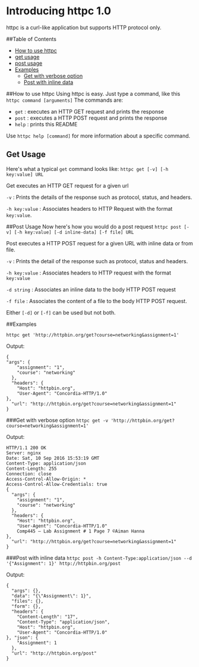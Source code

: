 # Introducing httpc 1.0

httpc is a curl-like application but supports HTTP protocol only.

##Table of Contents
- [How to use httpc](#how-to-use-httpc)
- [get usage](#get-usage)
- [post usage](#post-usage)
- [Examples](#examples)
  - [Get with verbose option](#get-with-verbose-option)
  - [Post with inline data](#post-with-inline-data)

##How to use httpc
Using httpc is easy. Just type a command, like this
  `httpc command [arguments]`
The commands are:
- `get` : executes an HTTP GET request and prints the response
- `post` : executes a HTTP POST request and prints the response
- `help` : prints this README

Use `httpc help [command]` for more information about a specific command.

## Get Usage
Here's what a typical `get` command looks like:
`httpc get [-v] [-h key:value] URL`

Get executes an HTTP GET request for a given url

`-v` : Prints the details of the response such as protocol, status, and headers.

`-h key:value` : Associates headers to HTTP Request with the format `key:value`.

##Post Usage
Now here's how you would do a post request
`httpc post [-v] [-h key:value] [-d inline-data] [-f file] URL`

Post executes a HTTP POST request for a given URL with inline data or from file.

`-v` : Prints the detail of the response such as protocol, status and headers.

`-h key:value` : Associates headers to HTTP request with the format `key:value`

`-d string` : Associates an inline data to the body HTTP POST request

`-f file` : Associates the content of a file to the body HTTP POST request.

Either `[-d]` or `[-f]` can be used but not both.

##Examples

`httpc get 'http://httpbin.org/get?course=networking&assignment=1'`

Output:

```
{
"args": {
    "assignment": "1",
    "course": "networking"
  },
  "headers": {
    "Host": "httpbin.org",
    "User-Agent": "Concordia-HTTP/1.0"
},
  "url": "http://httpbin.org/get?course=networking&assignment=1"
}
```

###Get with verbose option
`httpc get -v 'http://httpbin.org/get?course=networking&assignment=1'`

Output:

```
HTTP/1.1 200 OK
Server: nginx
Date: Sat, 10 Sep 2016 15:53:19 GMT
Content-Type: application/json
Content-Length: 255
Connection: close
Access-Control-Allow-Origin: *
Access-Control-Allow-Credentials: true
{
  "args": {
    "assignment": "1",
    "course": "networking"
  },
  "headers": {
    "Host": "httpbin.org",
    "User-Agent": "Concordia-HTTP/1.0"
    Comp445 – Lab Assignment # 1 Page 7 ©Aiman Hanna
},
  "url": "http://httpbin.org/get?course=networking&assignment=1"
}
```

###Post with inline data
`httpc post -h Content-Type:application/json --d '{"Assignment": 1}'
http://httpbin.org/post`

Output:

```
{
  "args": {},
  "data": "{\"Assignment\": 1}",
  "files": {},
  "form": {},
  "headers": {
    "Content-Length": "17",
    "Content-Type": "application/json",
    "Host": "httpbin.org",
    "User-Agent": "Concordia-HTTP/1.0"
}, "json": {
    "Assignment": 1
  },
  "url": "http://httpbin.org/post"
}
```
